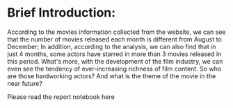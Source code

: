 
# Brief Introduction:

According to the movies information collected from the website, we can see that the number of movies released each month is different from August to December; In addition, according to the analysis, we can also find that in just 4 months, some actors have starred in more than 3 movies released in this period. What's more, with the development of the film industry, we can even see the tendency of ever-increasing richness of film content. So who are those hardworking actors? And what is the theme of the movie in the near future?

Please read the report notebook here
